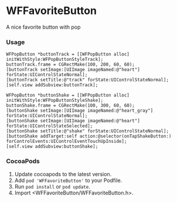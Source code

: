 # WFFavoriteButton
A nice favorite button with pop

### Usage
    WFPopButton *buttonTrack = [[WFPopButton alloc] initWithStyle:WFPopButtonStyleTrack];
    buttonTrack.frame = CGRectMake(100, 200, 60, 60);
    [buttonTrack setImage:[UIImage imageNamed:@"heart"] forState:UIControlStateNormal];
    [buttonTrack setTitle:@"track" forState:UIControlStateNormal];
    [self.view addSubview:buttonTrack];
    
    WFPopButton *buttonShake = [[WFPopButton alloc] initWithStyle:WFPopButtonStyleShake];
    buttonShake.frame = CGRectMake(100, 300, 60, 60);
    [buttonShake setImage:[UIImage imageNamed:@"heart_gray"] forState:UIControlStateNormal];
    [buttonShake setImage:[UIImage imageNamed:@"heart"] forState:UIControlStateSelected];
    [buttonShake setTitle:@"shake" forState:UIControlStateNormal];
    [buttonShake addTarget:self action:@selector(onTapShakeButton:) forControlEvents:UIControlEventTouchUpInside];
    [self.view addSubview:buttonShake];
 
### CocoaPods
1. Update cocoapods to the latest version.
2. Add `pod 'WFFavoriteButton'` to your Podfile.
3. Run `pod install` or `pod update`.
4. Import \<WFFavoriteButton/WFFavoriteButton.h\>.
